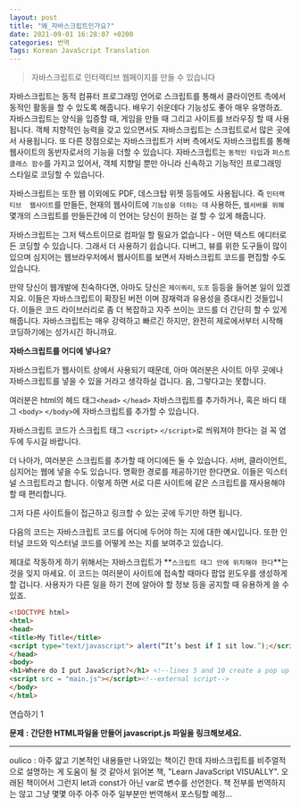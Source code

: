 ```yaml
---
layout: post
title: "왜_자바스크립트인가요?"
date: 2021-09-01 16:28:07 +0200
categories: 번역
Tags: Korean JavaScript Translation
---
```


> 자바스크립트로 인터랙티브 웹페이지를 만들 수 있습니다

자바스크립트는 동적 컴퓨터 프로그래밍 언어로 스크립트를 통해서 클라이언트 측에서  동적인 활동을 할 수 있도록 해줍니다. 배우기 쉬운데다 기능성도 좋아 매우 유명하죠. 자바스크립트는 양식을 입증할 때, 게임을  만들 때 그리고 사이트를 브라우징 할 때 사용됩니다. 객체 지향적인 능력을 갖고 있으면서도 자바스크립트는 스크립트로서 많은 곳에서 사용됩니다. 또 다른 장점으로는 자바스크립트가 서버 측에서도 자바스크립트를 통해 웹사이트의 동반자로서의 기능을 더할 수  있습니다. 자바스크립트는 `동적인 타입`과 `퍼스트 클래스 함수`를 가지고 있어서, 객체 지향일 뿐만 아니라 신속하고 기능적인 프로그래밍 스타일로 코딩할 수 있습니다. 

자바스크립트는 또한 웹 이외에도 PDF, 데스크탑 위젯 등등에도 사용됩니다. 즉 `인터랙티브  웹사이트`를 만들든, 현재의 웹사이트에 `기능성을 더하는 데` 사용하든, `웹서버를 위해` 몇개의 스크립트를 만들든간에 이 언어는 당신이  원하는 걸 할 수 있게 해줍니다.

 

 자바스크립트는 그저 텍스트이므로 컴파일 할 필요가 없습니다 - 어떤 텍스트 에디터로든 코딩할 수 있습니다. 그래서 더 사용하기 쉽습니다. 디버그, 뷰를 위한 도구들이 많이 있으며 심지어는 웹브라우저에서 웹사이트를 보면서 자바스크립트 코드를 편집할 수도 있습니다.

 

 만약 당신이 웹개발에 친숙하다면, 아마도 당신은 `제이쿼리`, `도조` 등등을 들어본  일이 있겠지요. 이들은 자바스크립트이 확장된 버전 이며 잠재력과 유용성을 증대시킨 것들입니다. 이들은 코드 라이브러리로 좀 더 복잡하고 자주 쓰이는 코드를 더 간단히 할 수 있게 해줍니다. 자바스크립트는 매우 강력하고 빠르긴 하지만, 완전히 제로에서부터 시작해 코딩하기에는 성가시긴 하니까요.

 

**자바스크립트를 어디에 넣나요?**

 

 자바스크립트가 웹사이트 상에서 사용되기 때문데, 아마 여러분은 사이트 아무 곳에나 자바스크립트를 넣을 수 있을 거라고 생각하실 겁니다. 음, 그렇다고는 못합니다.

여러분은 html의 헤드 태그`<head>` `</head>` 자바스크립트를 추가하거나, 혹은 바디 태그 `<body>` `</body>`에 자바스크립트를 추가할 수 있습니다.

 자바스크립트 코드가 스크립트 태그 `<script>` `</script>`로 씌워져야 한다는 걸 꼭 염두에 두시길 바랍니다.

더 나아가, 여러분은 스크립트를 추가할 때 어디에든 둘 수 있습니다. 서버,  클라이언트, 심지어는 웹에 넣을 수도 있습니다. 명확한 경로를 제공하기만 한다면요. 이들은 익스터널 스크립트라고 합니다. 이렇게  하면 서로 다른 사이트에 같은 스크립트를 재사용해야할 때 편리합니다.

 그저 다른 사이트들이 접근하고 링크할 수 있는 곳에 두기만 하면 됩니다.

다음의 코드는 자바스크립트 코드를 어디에 두어야 하는 지에 대한 예시입니다. 또한 인터널 코드와 익스터널 코드를 어떻게 쓰는 지를 보여주고 있습니다.

 제대로 작동하게 하기 위해서는 자바스크립트가 **`스크립트 태그 안에 위치해야 한다`**는 것을 잊지 마세요. 이 코드는 여러분이 사이트에 접속할 때마다 팝업 윈도우를 생성하게 할 겁니다. 사용자가 다른 일을 하기 전에 알아야 할 정보 등을 공지할 때 유용하게 쓸 수 있죠.

 

```html
<!DOCTYPE html>
<html> 
<head> 
<title>My Title</title>
<script type="text/javascript"> alert(“It’s best if I sit low.”);</script> 
</head>
<body> 
<h1>Where do I put JavaScript?</h1> <!--lines 5 and 10 create a pop up with a message--> 
<script src = "main.js"></script><!--external script--> 
</body> 
</html> 
```

 

연습하기 1



**문제** **:** **간단한 HTML파일을 만들어 javascript.js 파일을 링크해보세요.**





---

oulico : 아주 얇고 기본적인 내용들만 나와있는 책이긴 한데 자바스크립트를 비주얼적으로 설명하는 게 도움이 될 것 같아서 읽어본 책, "Learn JavaScript VISUALLY". 오래된 책이어서 그런지 let과 const가 아닌 var로 변수를 선언한다. 책 전부를 번역하지는 않고 그냥 몇몇 아주 아주 아주 일부분만 번역해서 포스팅할 예정...